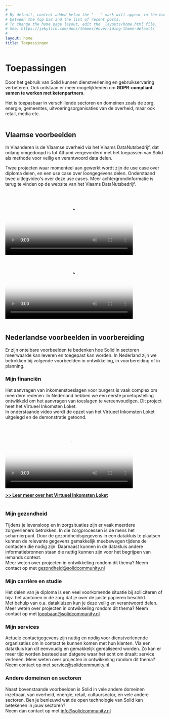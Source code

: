 ```yaml
---
#
# By default, content added below the "---" mark will appear in the home page
# between the top bar and the list of recent posts.
# To change the home page layout, edit the _layouts/home.html file.
# See: https://jekyllrb.com/docs/themes/#overriding-theme-defaults
#
layout: home
title: Toepassingen
---
```


# Toepassingen
Door het gebruik van Solid kunnen dienstverlening en gebruikservaring verbeteren.
Ook ontstaan er meer mogelijkheden om **GDPR-compliant samen te werken met ketenpartners**.

Het is toepasbaar in verschillende sectoren en domeinen zoals de zorg, energie, gemeentes, uitvoeringsorganisaties van de overheid, maar ook retail, media etc.
<br><br>

## Vlaamse voorbeelden

In Vlaanderen is de Vlaamse overheid via het Vlaams DataNutsbedrijf, dat onlang omgedoopd is tot Athumi vergevorderd met het toepassen van Solid als methode voor veilig en verantwoord data delen.

Twee projecten waar momenteel aan gewerkt wordt zijn de use case over diploma delen, en een use case over loongegevens delen.
Onderstaand twee uitlegvideo's over deze use cases. Meer achtergrondinformatie is terug te vinden op de website van het Vlaams DataNutsbedrijf.

<video width= "80%" poster="img/banner-video-sander.png" controls>
  <source src="https://assets.vlaanderen.be/video/upload/c_scale,f_mp4,q_90,w_1280/Sander_-_diploma_case_vfbdxe" type="video/mp4">
  </video>
<br>
<video width= "80%" poster="https://assets.vlaanderen.be/video/upload/c_scale,q_90,w_1280/Sarah_1_bn2vj2.jpg" controls>
  <source src="https://assets.vlaanderen.be/video/upload/c_scale,f_mp4,q_90,w_1280/Sarah_1_bn2vj2" type="video/mp4">
  </video>
<br> 
<br>

## Nederlandse voorbeelden in voorbereiding
Er zijn ontelbare voorbeelden te bedenken hoe Solid in sectoren meerwaarde kan leveren en toegepast kan worden.
In Nederland zijn we betrokken bij volgende voorbeelden in ontwikkeling, in voorbereiding of in planning.

### **Mijn financiën**
Het aanvragen van inkomenstoeslagen voor burgers is vaak complex om meerdere redenen.
In Nederland hebben we een eerste proefopstelling ontwikkeld om het aanvragen van toeslagen te vereenvoudigen. Dit project heet het Virtueel Inkomsten Loket.
<br>
In onderstaande video wordt de opzet van het Virtueel Inkomsten Loket uitgelegd en de demonstratie getoond.
 
<video width= "80%" poster="img/VIL/placeholder-vil.png" controls>
  <source src="img/VIL/VIL.mp4" type="video/mp4">
  </video>
<br>

[**>> Leer meer over het Virtueel Inkomsten Loket**](vil.html)
<br>
<br>

### **Mijn gezondheid**
Tijdens je levensloop en in zorgsituaties zijn er vaak meerdere zorgverleners betrokken. In die zorgprocessen is de mens het scharnierpunt. Door de gezondheidsgegevens in een datakluis te plaatsen kunnen de relevante gegevens gemakkelijk meebewegen tijdens de contacten die nodig zijn. Daarnaast kunnen in de datakluis andere informatiebronnen staan die nuttig kunnen zijn voor het begrijpen van iemands context.<br>
Meer weten over projecten in ontwikkeling rondom dit thema? Neem contact op met <gezondheid@solidcommunity.nl>
<br>

### **Mijn carrière en studie**
Het delen van je diploma is een veel voorkomende situatie bij solliciteren of bijv. het aantonen in de zorg dat je over de juiste papieren beschikt. <br>
Met behulp van o.a. datakluizen kun je deze veilig en verantwoord delen. <br>
Meer weten over projecten in ontwikkeling rondom dit thema? Neem contact op met <loopbaan@solidcommunity.nl>
<br>

### **Mijn services**
Actuele contactgegevens zijn nuttig en nodig voor dienstverlenende organisaties om in contact te kunnen komen met hun klanten. Via een datakluis kan dit eenvoudig en gemakkelijk gerealiseerd worden. Zo kan er meer tijd worden besteed aan datgene waar het echt om draait: service verlenen.
Meer weten over projecten in ontwikkeling rondom dit thema? Neem contact op met <service@solidcommunity.nl>

### Andere domeinen en sectoren
Naast bovenstaande voorbeelden is Solid in vele andere domeinen inzetbaar, van overheid, energie, retail, cultuursector, en vele andere sectoren.
Ben je benieuwd wat de open technologie van Solid kan betekenen in jouw sectoren? <br>
Neem dan contact op met <info@solidcommunity.nl>
<br>
<br>
<br> 
